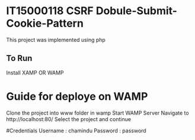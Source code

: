 # IT15000118 CSRF Dobule-Submit-Cookie-Pattern

This project was implemented using php

## To Run
Install XAMP OR WAMP

# Guide for deploye on WAMP
Clone the project into www folder in wamp
Start WAMP Server
Navigate to http://localhost:80/
Select the project and continue

#Credentials
Username : chamindu
Password : password
